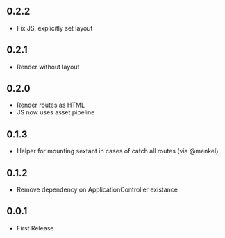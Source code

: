 ## 0.2.2
* Fix JS, explicitly set layout

## 0.2.1
* Render without layout

## 0.2.0
* Render routes as HTML
* JS now uses asset pipeline

## 0.1.3

* Helper for mounting sextant in cases of catch all routes (via @menkel)

## 0.1.2

* Remove dependency on ApplicationController existance

## 0.0.1

* First Release
